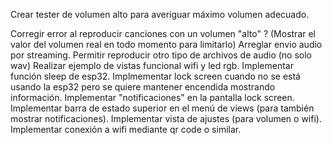 Crear tester de volumen alto para averiguar máximo volumen adecuado.

Corregir error al reproducir canciones con un volumen "alto" ? (Mostrar el valor del volumen real en todo momento para limitarlo)
Arreglar envio audio por streaming.
Permitir reproducir otro tipo de archivos de audio (no solo wav)
Realizar ejemplo de vistas funcional wifi y led rgb.
Implementar función sleep de esp32.
Implmementar lock screen cuando no se está usando la esp32 pero se quiere mantener encendida mostrando información.
Implementar "notificaciones" en la pantalla lock screen.
Implementar barra de estado superior en el menú de views  (para también mostrar notificaciones).
Implementar vista de ajustes (para volumen o wifi).
Implementar conexión a wifi mediante qr code o similar.